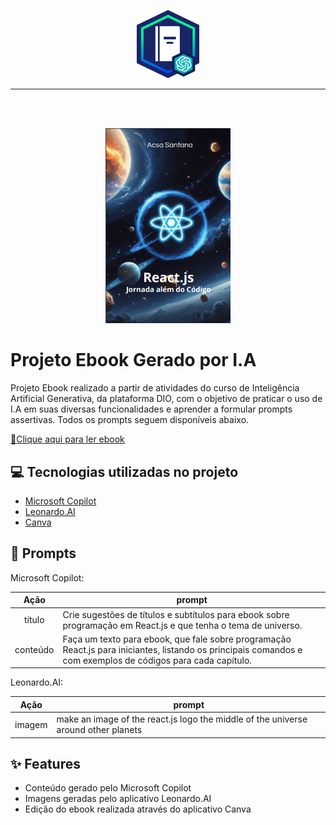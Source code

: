 <p align="center">
    <img width="100" src=".github/banner.png">
</p>


-------
<br>
<br>

<p align="center">
<img 
    src="./assets/capaEbook.png"
    width="200"  
/>
</p>

# Projeto Ebook Gerado por I.A

Projeto Ebook realizado a partir de atividades do curso de Inteligência Artificial Generativa, da plataforma DIO,
com o objetivo de praticar o uso de I.A em suas diversas funcionalidades e aprender a formular prompts assertivas.
Todos os prompts seguem disponíveis abaixo.

<a href="output/Ebook react.js.pdf" title="View PDF now"> 📕Clique aqui para ler ebook</a>

## 💻 Tecnologias utilizadas no projeto

- [Microsoft Copilot](https://copilot.microsoft.com/chats/) 
- [Leonardo.AI](https://leonardo.ai/)
- [Canva](https://www.canva.com/)

## 🧠 Prompts


Microsoft Copilot:

|   Ação   | prompt                                                                                                                                                                                                                                                                         |
| :------: | ------------------------------------------------------------------------------------------------------------------------------------------------------------------------------------------------------------------------------------------------------------------------------ |
|  título  | Crie sugestões de títulos e subtítulos para ebook sobre programação em React.js e que tenha o tema de universo.                                                       |
| conteúdo | Faça um texto para ebook, que fale sobre programação React.js para iniciantes, listando os principais comandos e com exemplos de códigos para cada capítulo. |


Leonardo.AI:

|  Ação  | prompt                                                                                 |
| :----: | -------------------------------------------------------------------------------------- |
| imagem | make an image of the react.js logo the middle of the universe around other planets |

## ✨ Features

- Conteúdo gerado pelo Microsoft Copilot
- Imagens geradas pelo aplicativo Leonardo.AI
- Edição do ebook realizada através do aplicativo Canva